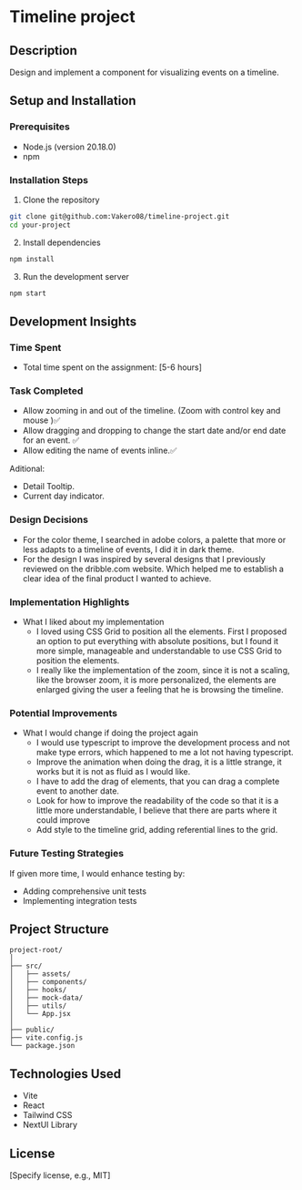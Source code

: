 # Timeline project

## Description

Design and implement a component for visualizing events on a timeline.

## Setup and Installation

### Prerequisites

- Node.js (version 20.18.0)
- npm

### Installation Steps

1. Clone the repository

```bash
git clone git@github.com:Vakero08/timeline-project.git
cd your-project
```

2. Install dependencies

```bash
npm install
```

3. Run the development server

```bash
npm start
```

## Development Insights

### Time Spent

- Total time spent on the assignment: [5-6 hours]

### Task Completed

- Allow zooming in and out of the timeline. (Zoom with control key and mouse )✅
- Allow dragging and dropping to change the start date and/or end date for an event. ✅
- Allow editing the name of events inline.✅

Aditional:

- Detail Tooltip.
- Current day indicator.

### Design Decisions

- For the color theme, I searched in adobe colors, a palette that more or less adapts to a timeline of events, I did it in dark theme.
- For the design I was inspired by several designs that I previously reviewed on the dribble.com website. Which helped me to establish a clear idea of the final product I wanted to achieve.

### Implementation Highlights

- What I liked about my implementation
  - I loved using CSS Grid to position all the elements. First I proposed an option to put everything with absolute positions, but I found it more simple, manageable and understandable to use CSS Grid to position the elements.
  - I really like the implementation of the zoom, since it is not a scaling, like the browser zoom, it is more personalized, the elements are enlarged giving the user a feeling that he is browsing the timeline.

### Potential Improvements

- What I would change if doing the project again
  - I would use typescript to improve the development process and not make type errors, which happened to me a lot not having typescript.
  - Improve the animation when doing the drag, it is a little strange, it works but it is not as fluid as I would like.
  - I have to add the drag of elements, that you can drag a complete event to another date.
  - Look for how to improve the readability of the code so that it is a little more understandable, I believe that there are parts where it could improve
  - Add style to the timeline grid, adding referential lines to the grid.

### Future Testing Strategies

If given more time, I would enhance testing by:

- Adding comprehensive unit tests
- Implementing integration tests

## Project Structure

```
project-root/
│
├── src/
│   ├── assets/
│   ├── components/
│   ├── hooks/
│   ├── mock-data/
│   ├── utils/
│   └── App.jsx
│
├── public/
├── vite.config.js
└── package.json
```

## Technologies Used

- Vite
- React
- Tailwind CSS
- NextUI Library

## License

[Specify license, e.g., MIT]

